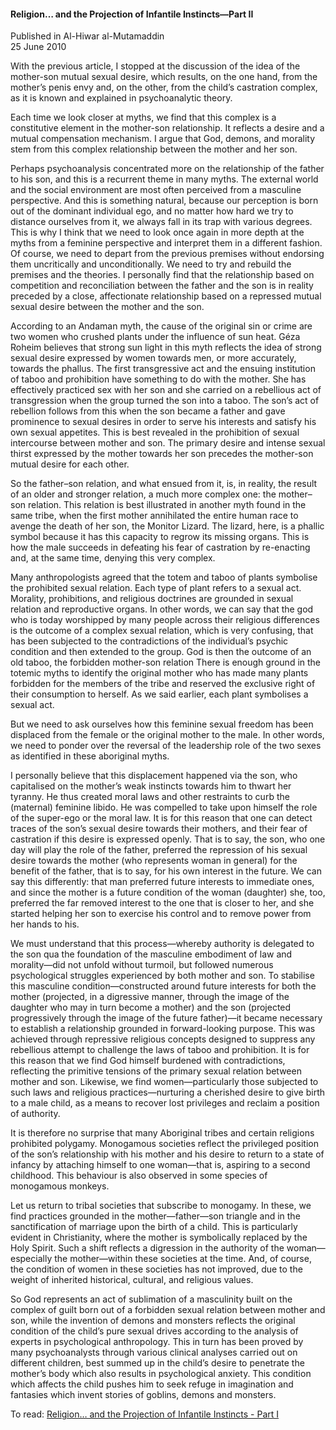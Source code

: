<h4>Religion… and the Projection of Infantile Instincts—Part II</h4>


Published in Al-Hiwar al-Mutamaddin
<br>
25 June 2010


With the previous article, I stopped at the discussion of the idea of the mother-son mutual sexual desire, which results, on the one hand, from the mother’s penis envy and, on the other, from the child’s castration complex, as it is known and explained in psychoanalytic theory.

Each time we look closer at myths, we find that this complex is a constitutive element in the mother-son relationship. It reflects a desire and a mutual compensation mechanism. I argue that God, demons, and morality stem from this complex relationship between the mother and her son.

Perhaps psychoanalysis concentrated more on the relationship of the father to his son, and this is a recurrent theme in many myths. The external world and the social environment are most often perceived from a masculine perspective. And this is something natural, because our perception is born out of the dominant individual ego, and no matter how hard we try to distance ourselves from it, we always fall in its trap with various degrees. This is why I think that we need to look once again in more depth at the myths from a feminine perspective and interpret them in a different fashion. Of course, we need to depart from the previous premises without endorsing them uncritically and unconditionally. We need to try and rebuild the premises and the theories. I personally find that the relationship based on competition and reconciliation between the father and the son is in reality preceded by a close, affectionate relationship based on a repressed mutual sexual desire between the mother and the son.

According to an Andaman myth, the cause of the original sin or crime are two women who crushed plants under the influence of sun heat. Géza Roheim believes that strong sun light in this myth reflects the idea of strong sexual desire expressed by women towards men, or more accurately, towards the phallus. The first transgressive act and the ensuing institution of taboo and prohibition have something to do with the mother. She has effectively practiced sex with her son and she carried on a rebellious act of transgression when the group turned the son into a taboo. The son’s act of rebellion follows from this when the son became a father and gave prominence to sexual desires in order to serve his interests and satisfy his own sexual appetites. This is best revealed in the prohibition of sexual intercourse between mother and son. The primary desire and intense sexual thirst expressed by the mother towards her son precedes the mother-son mutual desire for each other.

So the father–son relation, and what ensued from it, is, in reality, the result of an older and stronger relation, a much more complex one: the mother–son relation. This relation is best illustrated in another myth found in the same tribe, when the first mother annihilated the entire human race to avenge the death of her son, the Monitor Lizard. The lizard, here, is a phallic symbol because it has this capacity to regrow its missing organs. This is how the male succeeds in defeating his fear of castration by re-enacting and, at the same time, denying this very complex.

Many anthropologists agreed that the totem and taboo of plants symbolise the prohibited sexual relation. Each type of plant refers to a sexual act. Morality, prohibitions, and religious doctrines are grounded in sexual relation and reproductive organs. In other words, we can say that the god who is today worshipped by many people across their religious differences is the outcome of a complex sexual relation, which is very confusing, that has been subjected to the contradictions of the individual’s psychic condition and then extended to the group. God is then the outcome of an old taboo, the forbidden mother-son relation There is enough ground in the totemic myths to identify the original mother who has made many plants forbidden for the members of the tribe and reserved the exclusive right of their consumption to herself. As we said earlier, each plant symbolises a sexual act.

But we need to ask ourselves how this feminine sexual freedom has been displaced from the female or the original mother to the male. In other words, we need to ponder over the reversal of the leadership role of the two sexes as identified in these aboriginal myths.

I personally believe that this displacement happened via the son, who capitalised on the mother’s weak instincts towards him to thwart her tyranny. He thus created moral laws and other restraints to curb the (maternal) feminine libido. He was compelled to take upon himself the role of the super-ego or the moral law. It is for this reason that one can detect traces of the son’s sexual desire towards their mothers, and their fear of castration if this desire is expressed openly. That is to say, the son, who one day will play the role of the father, preferred the repression of his sexual desire towards the mother (who represents woman in general) for the benefit of the father, that is to say, for his own interest in the future. We can say this differently: that man preferred future interests to immediate ones, and since the mother is a future condition of the woman (daughter) she, too, preferred the far removed interest to the one that is closer to her, and she started helping her son to exercise his control and to remove power from her hands to his.

We must understand that this process—whereby authority is delegated to the son qua the foundation of the masculine embodiment of law and morality—did not unfold without turmoil, but followed numerous psychological struggles experienced by both mother and son. To stabilise this masculine condition—constructed around future interests for both the mother (projected, in a digressive manner, through the image of the daughter who may in turn become a mother) and the son (projected progressively through the image of the future father)—it became necessary to establish a relationship grounded in forward-looking purpose. This was achieved through repressive religious concepts designed to suppress any rebellious attempt to challenge the laws of taboo and prohibition. It is for this reason that we find God himself burdened with contradictions, reflecting the primitive tensions of the primary sexual relation between mother and son. Likewise, we find women—particularly those subjected to such laws and religious practices—nurturing a cherished desire to give birth to a male child, as a means to recover lost privileges and reclaim a position of authority.

It is therefore no surprise that many Aboriginal tribes and certain religions prohibited polygamy. Monogamous societies reflect the privileged position of the son’s relationship with his mother and his desire to return to a state of infancy by attaching himself to one woman—that is, aspiring to a second childhood. This behaviour is also observed in some species of monogamous monkeys.

Let us return to tribal societies that subscribe to monogamy. In these, we find practices grounded in the mother—father—son triangle and in the sanctification of marriage upon the birth of a child. 
This is particularly evident in Christianity, where the mother is symbolically replaced by the Holy Spirit. Such a shift reflects a digression in the authority of the woman—especially the mother—within these societies at the time. And, of course, the condition of women in these societies has not improved, due to the weight of inherited historical, cultural, and religious values.

So God represents an act of sublimation of a masculinity built on the complex of guilt born out of a forbidden sexual relation between mother and son, while the invention of demons and monsters reflects the original condition of the child’s pure sexual drives according to the analysis of experts in psychological anthropology. This in turn has been proved by many psychoanalysts through various clinical analyses carried out on different children, best summed up in the child’s desire to penetrate the mother’s body which also results in psychological anxiety. This condition which affects the child pushes him to seek refuge in imagination and fantasies which invent stories of goblins, demons and monsters.

To read: [Religion… and the Projection of Infantile Instincts - Part I](article28.md)
